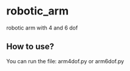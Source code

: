 # robotic_arm
 robotic arm with 4 and 6 dof

## How to use?

You can run the file: arm4dof.py or arm6dof.py